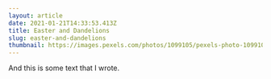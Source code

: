 ```yaml
---
layout: article
date: 2021-01-21T14:33:53.413Z
title: Easter and Dandelions
slug: easter-and-dandelions
thumbnail: https://images.pexels.com/photos/1099105/pexels-photo-1099105.jpeg?auto=compress&cs=tinysrgb&dpr=2&h=750&w=1260
---
```

And this is some text that I wrote.